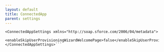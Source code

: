 ```yaml
---
layout: default
title: ConnectedApp
parent: settings
---
```


```<?xml version="1.0" encoding="UTF-8"?>
<ConnectedAppSettings xmlns="http://soap.sforce.com/2006/04/metadata">
    <enableSkipUserProvisioningWizardWelcomePage>false</enableSkipUserProvisioningWizardWelcomePage>
</ConnectedAppSettings>```

